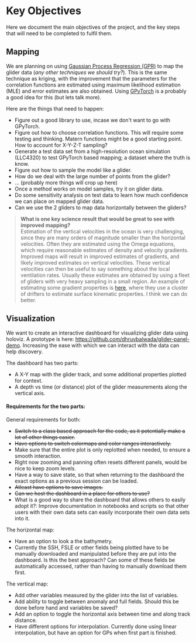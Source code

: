 # Key Objectives 
Here we document the main objectives of the project, and the key steps that will need to be completed to fulfil them. 

## Mapping 
We are planning on using [Gaussian Process Regression (GPR)](https://github.com/dhruvbalwada/glider_map_viz_esci_2021/blob/main/documents/internal_pdfs/GPR_references.md) to map the glider data (*any other techniques we should try?*). This is the same technique as kriging, with the improvement that the parameters for the correlation functions are estimated using maximum likelihood estimation (MLE) and error estimates are also obtained. Using [GPyTorch](https://gpytorch.ai/) is a probably a good idea for this (but lets talk more). 

Here are the things that need to happen:
- Figure out a good library to use, incase we don't want to go with GPyTorch.
- Figure out how to choose correlation functions. This will require some testing and thinking. Matern functions might be a good starting point. How to account for X-Y-Z-T sampling? 
- Generate a test data set from a high-resolution ocean simulation (LLC4320) to test GPyTorch based mapping; a dataset where the truth is know.
- Figure out how to sample the model like a glider.
- How do we deal with the large number of points from the glider?
- ... (probably more things will crop up here)
- Once a method works on model samples, try it on glider data. 
- Do some sensitivity analysis on test data to learn how much confidence we can place on mapped glider data. 
- Can we use the 2 gliders to map data horizontally between the gliders?

>**What is one key science result that would be great to see with improved mapping?**   
    Estimation of the vertical velocities in the ocean is very challenging, since they are many orders of magnitude smaller than the horizontal velocities. Often they are estimated using the Omega equations, which require reasonable estimates of density and velocity gradients. Improved maps will result in improved estimates of gradients, and likely improved estimates on vertical velocities. These vertical velocities can then be useful to say something about the local ventilation rates. 
    Usually these estimates are obtained by using a fleet of gliders with very heavy sampling in a small region. An example of estimating some gradient properties is [here](https://www.mdpi.com/2311-5521/5/3/159/htm), where they use a cluster of drifters to estimate surface kinematic properties. I think we can do better. 


## Visualization

We want to create an interactive dashboard for visualizing glider data using holoviz. A prototype is here: https://github.com/dhruvbalwada/glider-panel-demo. Increasing the ease with which we can interact with the data can help discovery.

The dashboard has two parts: 
- A X-Y map with the glider track, and some additional properties plotted for context. 
- A depth vs time (or distance) plot of the glider measurements along the vertical axis.

#### Requirements for the two parts:

General requirements for both: 
- ~~Switch to a class based approach for the code, as it potentially make a lot of other things easier.~~
- ~~Have options to switch colormaps and color ranges interactively.~~
- Make sure that the entire plot is only replotted when needed, to ensure a smooth interaction.
- Right now zooming and panning often resets different panels, would be nice to keep zoom levels.
- Have a way to save state, so that when returning to the dashboard the exact options as a previous session can be loaded.
- ~~Atleast have options to save images.~~ 
- ~~Can we host the dashboard in a place for others to use?~~ 
- What is a good way to share the dashboard that allows others to easily adopt it?: Improve documentation in notebooks and scripts so that other users with their own data sets can easily incorporate their own data sets into it.

The horizontal map: 
- Have an option to look a the bathymetry. 
- Currently the SSH, FSLE or other fields being plotted have to be manually downloaded and manipulated before they are put into the dashboard. Is this the best approach? Can some of these fields be automatically accessed, rather than having to manually download them first.

The vertical map: 
- Add other variables measured by the glider into the list of variables. 
- Add ability to toggle between anomaly and full fields. Should this be done before hand and variables be saved? 
- Add an option to toggle the horizontal axis between time and along track distance.
- Have different options for interpolation. Currently done using linear interpolation, but have an option for GPs when first part is finished.
